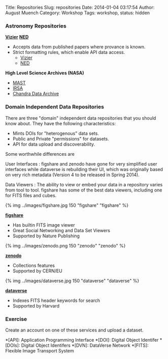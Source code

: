 Title: Repositories
Slug: repositories
Date: 2014-01-04 03:17:54
Author: August Muench
Category: Workshop
Tags: workshop,
status: hidden

### Astronomy Repositories

[**Vizier**](http://vizier.u-strasbg.fr/viz-bin/VizieR)
[**NED**](http://ned.ipac.caltech.edu/)

- Accepts data from published papers where provance is known.
- Strict formatting rules, which enable API data access.
    - [Vizier](http://cds.u-strasbg.fr/vizier/submit.htx)
    - [NED](http://ned.ipac.caltech.edu/help/faq2.html#2g)

**High Level Science Archives (NASA)**

- [MAST](http://archive.stsci.edu/hlsp/)
- [IRSA](http://irsa.ipac.caltech.edu/)
- [Chandra Data Archive](http://cxc.harvard.edu/cda/)

### Domain Independent Data Repositories

There are three  "domain" independent data repositories that you should know about. They have the following characteristics:

- Mints DOIs for "heterogenous" data sets.
- Public and Private "permissions" for datasets.
- API for data upload and discoverability.

Some worthwhile differences are

User Interfaces
:  figshare and zenodo have gone for very simplified user interfaces while dataverse is rebuilding their UI, which was originally based on very rich metadata (Version 4 to be released in Spring 2014).

Data Viewers
: The ability to view or embed your data in a repository varies from tool to tool. figshare has some of the best data viewers, including one for FITS files and cubes. 

{% img ../images/figshare.jpg 150 "figshare" "figshare" %}

[**figshare**](http://figshare.com/about)

- Has builtin FITS image viewer
- Great Social Networking and Data Set Viewers
- Supported by Nature Publishing

{% img ../images/zenodo.png 150 "zenodo" "zenodo" %}

[**zenodo**](https://zenodo.org/features)

- Collections features
- Supported by CERN/EU

{% img ../images/dataverse.jpg 150 "dataverse" "dataverse" %}

[**dataverse**](http://thedata.harvard.edu/) 

* Indexes FITS header keywords for search
* Supported by Harvard

### Exercise 

Create an account on one of these services and upload a dataset.

*[API]: Application Programming Interface
*[DOI]: Digital Object Identifer
*[DOIs]: Digital Object Identifers
*[DVN]: DataVerse Network
*[FITS]: Flexible Image Transport System



